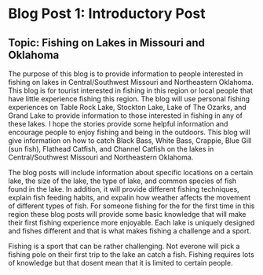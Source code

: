 # Blog Post 1: Introductory Post

## Topic: Fishing on Lakes in Missouri and Oklahoma

The purpose of this blog is to provide information to people interested in fishing on lakes in Central/Southwest Missouri and Northeastern Oklahoma. This blog is for tourist interested in fishing in this region or local people that have little experience fishing this region. The blog will use personal fishing experiences on Table Rock Lake, Stockton Lake, Lake of The Ozarks, and Grand Lake to provide information to those interested in fishing in any of these lakes. I hope the stories provide some helpful information and encourage people to enjoy fishing and being in the outdoors. This blog will give information on how to catch Black Bass, White Bass, Crappie, Blue Gill (sun fish), Flathead Catfish, and Channel Catfish on the lakes in Central/Southwest Missouri and Northeastern Oklahoma.

The blog posts will include information about specific locations on a certain lake, the size of the lake, the type of lake, and common species of fish found in the lake. In addition, it will provide different fishing techniques, explain fish feeding habits, and expalin how weather affects the movement of different types of fish. For someone fishing for the for the first time in this region these blog posts will provide some basic knowledge that will make their first fishing experience more enjoyable. Each lake is uniquely designed and fishes different and that is what makes fishing a challenge and a sport.

Fishing is a sport that can be rather challenging. Not everone will pick a fishing pole on their first trip to the lake an catch a fish. Fishing requires lots of knowledge but that dosent mean that it is limited to certain people.



 
